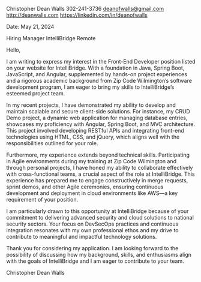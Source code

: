 Christopher Dean Walls
302-241-3736
deanofwalls@gmail.com
http://deanwalls.com
https://linkedin.com/in/deanofwalls

Date: May 21, 2024

Hiring Manager
IntelliBridge
Remote

Hello,

I am writing to express my interest in the Front-End Developer position listed on your website for IntelliBridge. With a foundation in Java, Spring Boot, JavaScript, and Angular, supplemented by hands-on project experiences and a rigorous academic background from Zip Code Wilmington’s software development program, I am eager to bring my skills to IntelliBridge’s esteemed project team.

In my recent projects, I have demonstrated my ability to develop and maintain scalable and secure client-side solutions. For instance, my CRUD Demo project, a dynamic web application for managing database entries, showcases my proficiency with Angular, Spring Boot, and MVC architecture. This project involved developing RESTful APIs and integrating front-end technologies using HTML, CSS, and jQuery, which aligns well with the responsibilities outlined for your role.

Furthermore, my experience extends beyond technical skills. Participating in Agile environments during my training at Zip Code Wilmington and through personal projects, I have honed my ability to collaborate effectively with cross-functional teams, a crucial aspect of the role at IntelliBridge. This experience has prepared me to engage constructively in merge requests, sprint demos, and other Agile ceremonies, ensuring continuous development and deployment in cloud environments like AWS—a key requirement of your position.

I am particularly drawn to this opportunity at IntelliBridge because of your commitment to delivering advanced security and cloud solutions to national security sectors. Your focus on DevSecOps practices and continuous integration resonates with my own professional ethos and my drive to contribute to meaningful and impactful technology solutions.

Thank you for considering my application. I am looking forward to the possibility of discussing how my background, skills, and enthusiasms align with the goals of IntelliBridge and I am eager to contribute to your team.


Christopher Dean Walls

